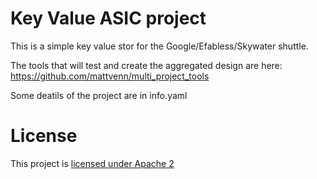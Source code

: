 # Key Value ASIC project

This is a simple key value stor for the Google/Efabless/Skywater shuttle.

The tools that will test and create the aggregated design are here: https://github.com/mattvenn/multi_project_tools

Some deatils of the project are in info.yaml

# License

This project is [licensed under Apache 2](LICENSE)
